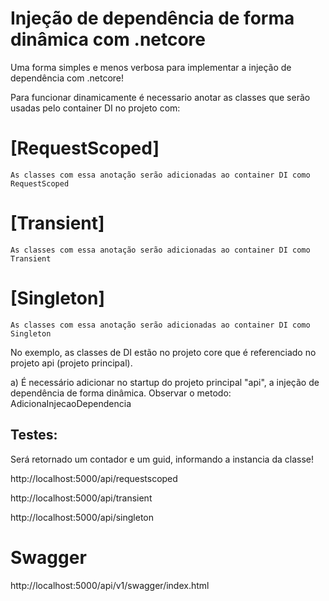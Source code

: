 # Injeção de dependência de forma dinâmica com .netcore
Uma forma simples e menos verbosa para implementar a injeção de dependência com .netcore!

Para funcionar dinamicamente é necessario anotar as classes que serão usadas pelo container DI no projeto com:

# [RequestScoped]
    As classes com essa anotação serão adicionadas ao container DI como RequestScoped
# [Transient]
    As classes com essa anotação serão adicionadas ao container DI como Transient
# [Singleton]
    As classes com essa anotação serão adicionadas ao container DI como Singleton


No exemplo, as classes de DI estão no projeto core que é referenciado no projeto api (projeto principal). 

a) É necessário adicionar no startup do projeto principal "api", a injeção de dependência de forma dinâmica.
		Observar o metodo: AdicionaInjecaoDependencia

## Testes: 

Será retornado um contador e um guid, informando a instancia da classe!
 
http://localhost:5000/api/requestscoped

http://localhost:5000/api/transient

http://localhost:5000/api/singleton


# Swagger

http://localhost:5000/api/v1/swagger/index.html
